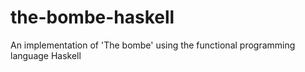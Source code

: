 # the-bombe-haskell
An implementation of 'The bombe' using the functional programming language Haskell
